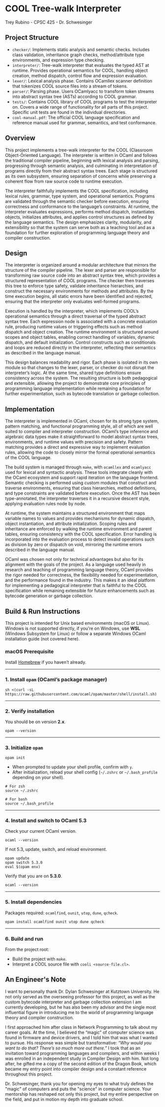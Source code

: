 # COOL Tree-walk Interpreter
Trey Rubino - 
CPSC 425 -
Dr. Schwesinger

## Project Structure
- `checker/`: Implements static analysis and semantic checks. Includes class validation, inheritance 
              graph checks, method/attribute type environments, and expression type checking.
- `interpreter/`: Tree-walk interpreter that evaluates the typed AST at runtime. Provides operational 
                  semantics for COOL, handling object creation, method dispatch, control flow and expression evaluation.
- `lexer/`: Lexical analysis phase. Contains OCamllex scanner definition that tokenizes COOL source files 
            into a stream of tokens.
- `parser/`: Parsing phase. Users OCamlyacc to transform token streams into abstract syntax tree (ASTs) 
             according to COOL grammar.
- `tests/`: Contains COOL library of COOL programs to test the interpreter on. Covers a wide range of 
            functionality for all parts of this project. Specific unit tests are found in the individual directories.
- `cool-manual.pdf`: The official COOL language specification and reference manual used for grammar, 
                     semantics, and test conformance.

## Overview
This project implements a tree-walk interpreter for the COOL (Classroom Object-Oriented Language). The interpreter 
is written in OCaml and follows the traditional compiler pipeline, beginning with lexical analysis and parsing, 
progressing through semantic analysis, and culminating in interpretation of programs directly from their abstract 
syntax trees. Each stage is structured as its own subsystem, ensuring separation of concerns while preserving a coherent
flow from raw source code to runtime execution.  

The interpreter faithfully implements the COOL specification, including lexical rules, grammar, type system, and 
operational semantics. Programs are validated through the semantic checker before execution, ensuring correctness 
and conformance to the language’s constraints. At runtime, the interpreter evaluates expressions, performs method dispatch, 
instantiates objects, initializes attributes, and applies control structures as defined by the language semantics. The
design emphasizes clarity, modularity, and extensibility so that the system can serve both as a teaching tool and as a 
foundation for further exploration of programming language theory and compiler construction. 

## Design
The interpreter is organized around a modular architecture that mirrors the structure of the compiler pipeline. 
The lexer and parser are responsible for transforming raw source code into an abstract syntax tree, which provides a 
structured representation of COOL programs. The checker then traverses this tree to enforce type safety, validate inheritance 
hierarchies, and construct the necessary environments for methods and attributes. By the time execution begins, all static errors 
have been identified and rejected, ensuring that the interpreter only evaluates well-formed programs.  

Execution is handled by the interpreter, which implements COOL’s operational semantics through a direct traversal of the 
typed abstract syntax tree. Each expression node is associated with a concrete evaluation rule, producing runtime values 
or triggering effects such as method dispatch and object creation. The runtime environment is structured around scopes and object
tables, enabling correct handling of variables, dynamic dispatch, and default initialization. Control constructs such as conditionals 
and loops are reduced directly in the interpreter, reflecting their semantics as described in the language manual.  

This design balances readability and rigor. Each phase is isolated in its own module so that changes to the lexer, parser, 
or checker do not disrupt the interpreter’s logic. At the same time, shared type definitions ensure consistency across the system. 
The resulting structure is both pedagogical and extensible, allowing the project to demonstrate core principles of programming
language implementation while remaining a foundation for further experimentation, such as bytecode translation or garbage collection.

## Implementation
The interpreter is implemented in OCaml, chosen for its strong type system, pattern matching, and functional programming style, 
all of which are well suited to compiler and interpreter construction. OCaml’s type inference and algebraic data types make 
it straightforward to model abstract syntax trees, environments, and runtime values with precision and safety. Pattern
matching provides a direct and expressive way to implement evaluation rules, allowing the code to closely mirror the formal 
operational semantics of the COOL language.  

The build system is managed through `make`, with `ocamllex` and `ocamlyacc` used for lexical and syntactic analysis. 
These tools integrate cleanly with the OCaml ecosystem and support rapid iteration on the language frontend. 
Semantic checking is performed using custom modules that construct and traverse environments, ensuring that class hierarchies, 
method definitions, and type constraints are validated before execution. Once the AST has been type-annotated, the interpreter 
traverses it in a recursive descent style, applying evaluation rules node by node.  

At runtime, the system maintains a structured environment that maps variable names to values and provides mechanisms for 
dynamic dispatch, object instantiation, and attribute initialization. Scoping rules and inheritance are enforced by walking 
the runtime environment and parent tables, ensuring consistency with the COOL specification. Error handling is incorporated into the
evaluation process to detect invalid operations such as division by zero or dispatch on void, mirroring the runtime errors described 
in the language manual.  

OCaml was chosen not only for technical advantages but also for its alignment with the goals of the project. As a language used 
heavily in research and teaching of programming language theory, OCaml provides the rigor needed for correctness, the 
flexibility needed for experimentation, and the performance found in the industry. This makes it an ideal platform for implementing a 
pedagogical interpreter that is faithful to the COOL specification while remaining extensible for future enhancements such as 
bytecode generation or garbage collection.

## Build & Run Instructions
This project is intended for Unix based environments (macOS or Linux).  
Windows is not supported directly, if you’re on Windows, use **WSL** (Windows Subsystem for Linux) or follow a separate Windows OCaml 
installation guide (not covered here).

### macOS Prerequisite
Install [Homebrew](https://brew.sh) if you haven’t already.

---

### 1. Install `opam` (OCaml’s package manager)
```
sh <(curl -sL https://raw.githubusercontent.com/ocaml/opam/master/shell/install.sh)
```
---

### 2. Verify installation  
You should be on version **2.x**.
```
opam --version
```
---

### 3. Initialize `opam`
```
opam init
```

- When prompted to update your shell profile, confirm with `y`.  
- After initialization, reload your shell config (`~/.zshrc` or `~/.bash_profile` depending on your shell).
```
# For zsh
source ~/.zshrc

# For bash
source ~/.bash_profile
```
---

### 4. Install and switch to OCaml 5.3  
Check your current OCaml version.  
```
ocaml --version
```

If not 5.3, update, switch, and reload environment.  
```
opam update
opam switch 5.3.0
eval $(opam env)
```

Verify that you are on **5.3.0**.
``` 
ocaml --version
```
---

### 5. Install dependencies  
Packages required: `ocamlfind`, `ounit`, `utop`, `dune`, `qcheck`.
```
opam install ocamlfind ounit utop dune qcheck
```
---

### 6. Build and run
From the project root:  
- Build the project with `make`.  
- Interpret a COOL source file with `cooli <source-file.cl>`.

## An Engineer's Note
I want to personally thank Dr. Dylan Schwesinger at Kutztown University. He not only served as the overseeing professor for this project,
as well as the custom bytecode interpreter and garbage collection extension I am currently developing, but he has also been my advisor
and the single most influential figure in introducing me to the world of programming language theory and compiler construction.  

I first approached him after class in Network Programming to talk about my career goals. At the time, I believed the “magic” of computer
science was found in firmware and device drivers, and I told him that was what I wanted to pursue. His response was simple but
transformative: *“Why would you want to do that? There’s so much more out there.”* I took that as an invitation toward programming
languages and compilers, and within weeks I was enrolled in an independent study in Compiler Design with him. Not long after, he gifted me
a copy of the second edition of the Dragon Book, which became my entry point into compiler design and a constant reference throughout
this project.  

Dr. Schwesinger, thank you for opening my eyes to what truly defines the "magic" of computers and puts the "science" in computer science. 
Your mentorship has reshaped not only this project, but my entire perspective on the field, and put in motion my depth into graduate school.
